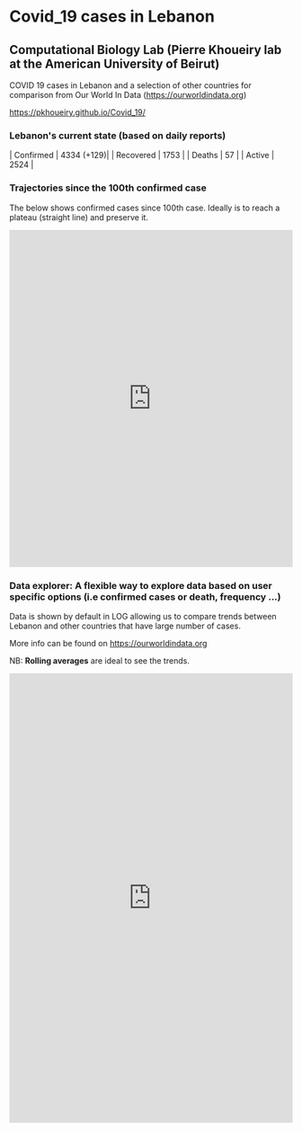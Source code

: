 # Covid_19 cases in Lebanon
## Computational Biology Lab (Pierre Khoueiry lab at the American University of Beirut)

COVID 19 cases in Lebanon and a selection of other countries for comparison from Our World In Data (https://ourworldindata.org)

https://pkhoueiry.github.io/Covid_19/

### Lebanon's current state (based on daily reports)

| Confirmed | 4334 (+129)|
| Recovered | 1753      |
| Deaths    | 57      |
| Active    | 2524     |


### Trajectories since the 100th confirmed case

The below shows confirmed cases since 100th case. Ideally is to reach a plateau (straight line) and preserve it.
 
<iframe src="https://ourworldindata.org/grapher/covid-confirmed-cases-since-100th-case?country=LBN+FRA+DEU+ITA+USA+CHN+KOR+ESP" style="width: 100%; height: 600px; border: 0px none;"></iframe>

### Data explorer: A flexible way to explore data based on user specific options (i.e confirmed cases or death, frequency ...)

Data is shown by default in LOG allowing us to compare trends between Lebanon and other countries that have large number of cases.

More info can be found on https://ourworldindata.org

NB: **Rolling averages** are ideal to see the trends. 

<iframe src="https://ourworldindata.org/coronavirus-data-explorer?yScale=log&zoomToSelection=true&country=FRA~DEU~IRN~ITA~JOR~LBN~SAU~USA~CHN~KOR~OWID_WRL~ESP&casesMetric=true&dailyFreq=true&aligned=true&smoothing=7" style="width: 100%; height: 800px; border: 0px none;"></iframe>




